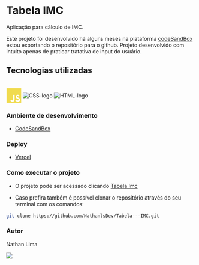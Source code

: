 # Tabela IMC

Aplicação para cálculo de IMC.

Este projeto foi desenvolvido há alguns meses na plataforma <a href="https://codesandbox.io//">codeSandBox</a> estou exportando o repositório para o github.
Projeto desenvolvido com intuito apenas de praticar tratativa de input do usuário.

## Tecnologias utilizadas

<div style="display: inline_block"><br>
 <img 
    title="JavaScript" 
    align="center" 
    alt="Js-logo" 
    height="40" 
    width="40" 
    src="https://raw.githubusercontent.com/devicons/devicon/master/icons/javascript/javascript-plain.svg"/>
 <img 
    title="CSS" 
    align="center" 
    alt="CSS-logo" 
    height="40" 
    width="40" 
    src="https://cdn.jsdelivr.net/gh/devicons/devicon/icons/css3/css3-original.svg"
    />
 <img 
    title="HTML" 
    align="center" 
    alt="HTML-logo" 
    height="40" 
    width="40" 
    src="https://cdn.jsdelivr.net/gh/devicons/devicon/icons/html5/html5-original.svg"/>
</div>

### Ambiente de desenvolvimento

- <a href="https://codesandbox.io/p/devbox/tabela-imc-yfsw3z">CodeSandBox</a>

### Deploy

- <a href="https://vercel.com//">Vercel</a>

### Como executar o projeto

- O projeto pode ser acessado clicando <a href="https://tabela-imc-five.vercel.app/">Tabela Imc</a>

- Caso prefira também é possível clonar o repositório através do seu terminal com os comandos:

```bash
git clone https://github.com/NathanlsDev/Tabela---IMC.git
```
### Autor

Nathan Lima

<div>
  <a href="https://www.linkedin.com/in/NathanlsDev/" target="_blank" rel="external" title="Linkedin">
    <img src="https://img.shields.io/badge/-LinkedIn-%230077B5?style=for-the-badge&logo=linkedin&logoColor=white" target="_blank">
  </a>
</div>

